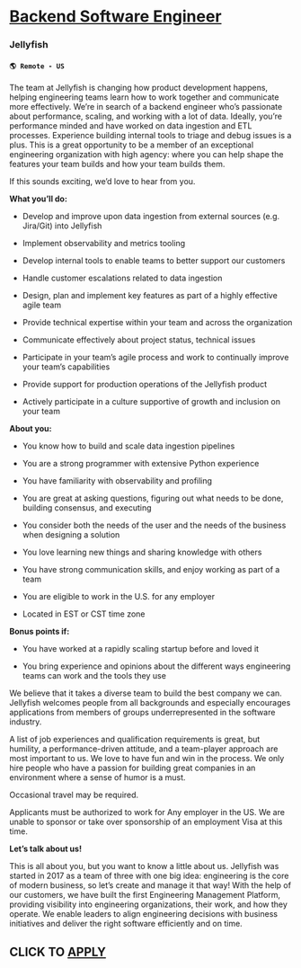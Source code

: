 # [Backend Software Engineer](https://www.remotewlb.com/apply/backend-software-engineer-131744)  
### Jellyfish  
#### `🌎 Remote - US`  

The team at Jellyfish is changing how product development happens, helping engineering teams learn how to work together and communicate more effectively. We’re in search of a backend engineer who’s passionate about performance, scaling, and working with a lot of data. Ideally, you’re performance minded and have worked on data ingestion and ETL processes. Experience building internal tools to triage and debug issues is a plus. This is a great opportunity to be a member of an exceptional engineering organization with high agency: where you can help shape the features your team builds and how your team builds them.

If this sounds exciting, we’d love to hear from you.

 **What you’ll do:**

  * Develop and improve upon data ingestion from external sources (e.g. Jira/Git) into Jellyfish

  * Implement observability and metrics tooling

  * Develop internal tools to enable teams to better support our customers

  * Handle customer escalations related to data ingestion

  * Design, plan and implement key features as part of a highly effective agile team

  * Provide technical expertise within your team and across the organization

  * Communicate effectively about project status, technical issues

  * Participate in your team’s agile process and work to continually improve your team’s capabilities

  * Provide support for production operations of the Jellyfish product

  * Actively participate in a culture supportive of growth and inclusion on your team

 **About you:**

  * You know how to build and scale data ingestion pipelines

  * You are a strong programmer with extensive Python experience

  * You have familiarity with observability and profiling 

  * You are great at asking questions, figuring out what needs to be done, building consensus, and executing

  * You consider both the needs of the user and the needs of the business when designing a solution

  * You love learning new things and sharing knowledge with others

  * You have strong communication skills, and enjoy working as part of a team

  * You are eligible to work in the U.S. for any employer

  * Located in EST or CST time zone

 **Bonus points if:**

  * You have worked at a rapidly scaling startup before and loved it

  * You bring experience and opinions about the different ways engineering teams can work and the tools they use

We believe that it takes a diverse team to build the best company we can. Jellyfish welcomes people from all backgrounds and especially encourages applications from members of groups underrepresented in the software industry.

A list of job experiences and qualification requirements is great, but humility, a performance-driven attitude, and a team-player approach are most important to us. We love to have fun and win in the process. We only hire people who have a passion for building great companies in an environment where a sense of humor is a must.

Occasional travel may be required.

Applicants must be authorized to work for Any employer in the US. We are unable to sponsor or take over sponsorship of an employment Visa at this time.

 **Let’s talk about us!**

This is all about you, but you want to know a little about us. Jellyfish was started in 2017 as a team of three with one big idea: engineering is the core of modern business, so let’s create and manage it that way! With the help of our customers, we have built the first Engineering Management Platform, providing visibility into engineering organizations, their work, and how they operate. We enable leaders to align engineering decisions with business initiatives and deliver the right software efficiently and on time.

  
## CLICK TO [APPLY](https://www.remotewlb.com/apply/backend-software-engineer-131744)

